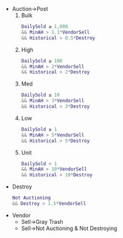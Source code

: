 - Auction->Post
  1. Bulk
      ```lua
      DailySold ≥ 1,000
      && MinAH > 1.1*VendorSell
      && Historical > 0.5*Destroy
      ```
  2. High
      ```lua
      DailySold ≥ 100
      && MinAH > 2*VendorSell
      && Historical > 2*Destroy
      ```
  3. Med
      ```lua
      DailySold ≥ 10
      && MinAH > 3*VendorSell
      && Historical > 3*Destroy
      ```
  4. Low
      ```lua
      DailySold ≥ 1
      && MinAH > 5*VendorSell
      && Historical > 5*Destroy
      ```
  5. Unit
      ```lua
      DailySold < 1
      && MinAH > 10*VendorSell
      && Historical > 10*Destroy
      ```
- Destroy
    ```lua
    Not Auctioning
    && Destroy > 1.5*VendorSell
    ```
- Vendor
  - Sell->Gray Trash
  - Sell->Not Auctioning & Not Destroying